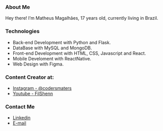 ### About Me
Hey there! I’m Matheus Magalhães, 17 years old, currently living in Brazil. 

### Technologies
- Back-end Development with Python and Flask.
- DataBase with MySQL and MongoDB.
- Front-end Development with HTML, CSS, Javascript and React.
- Mobile Develoment with ReactNative.
- Web Design with Figma.
  
### Content Creator at:
- <a href="https://instagram.com/codersmasters">Instagram - @codersmaters</a>
- <a href="https://youtube.com/c/Filshenn">Youtube - FilShenn</a>


###  Contact Me
- <a href="https://www.linkedin.com/in/Matheusmms031/">Linkedin</a>
- <a href="mailto:contact@basemagalha@gmail.com">E-mail</a>
</div>

